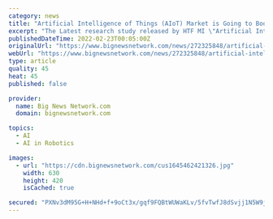 ```yaml
---
category: news
title: "Artificial Intelligence of Things (AIoT) Market is Going to Boom | IBM, Twilio, AISPEECH"
excerpt: "The Latest research study released by HTF MI \"Artificial Intelligence of Things (AIoT) Market\" with 100+ pages of analysis on business Strategy taken up by key and emerging industry players and delivers know how of the current market development,"
publishedDateTime: 2022-02-23T00:05:00Z
originalUrl: "https://www.bignewsnetwork.com/news/272325848/artificial-intelligence-of-things-aiot-market-is-going-to-boom--ibm-twilio-aispeech"
webUrl: "https://www.bignewsnetwork.com/news/272325848/artificial-intelligence-of-things-aiot-market-is-going-to-boom--ibm-twilio-aispeech"
type: article
quality: 45
heat: 45
published: false

provider:
  name: Big News Network.com
  domain: bignewsnetwork.com

topics:
  - AI
  - AI in Robotics

images:
  - url: "https://cdn.bignewsnetwork.com/cus1645462421326.jpg"
    width: 630
    height: 420
    isCached: true

secured: "PXNv3dM95G+H+NHd+f+9oCt3x/gqf9FQBtWUWaKLv/5fvTwfJ8dSvjj1N5W9jc/LipwJx7g3q7HO9I6uXx8WmPwHYowFozx3O1aSq5NAxQIJvBh/PN6m+pmH3I4SLh+MW3i2YuAC1iEC3ZA+o2E+GSDEJNa2/EOGNPf2ZopuopEEPErQGBDYfbQ3hP919y8A1rbZ6byXQ3aFIAnALBsf/EZLGoMJSRFbC/HzKLoPYCRvceu4deYVTVzmEYcYi6jltpQM6WWXHMINialbvXbcCFNXPwC9zTYvu+UrzhFtZXd/p3dWgnOHn2LZ+h+5Dd6yUYS51bVs8bViHcWOLDzhOTYMFoSg7SscVjTa2EzFLOI=;tX7/YfLdlwCi9w8PjjPbSw=="
---
```


